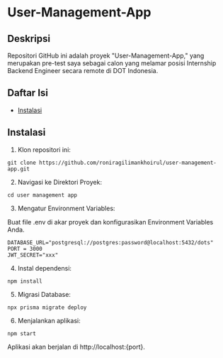 # User-Management-App

## Deskripsi
Repositori GitHub ini adalah proyek "User-Management-App," yang merupakan pre-test saya sebagai calon yang melamar posisi Internship Backend Engineer secara remote di DOT Indonesia.

## Daftar Isi

- [Instalasi](#instalasi)

## Instalasi

1. Klon repositori ini:

```shell
git clone https://github.com/roniragilimankhoirul/user-management-app.git
```
2. Navigasi ke Direktori Proyek:

```shell
cd user management app
```

3. Mengatur Environment Variables:

Buat file .env di akar proyek dan konfigurasikan Environment Variables Anda.

```
DATABASE_URL="postgresql://postgres:password@localhost:5432/dots"
PORT = 3000
JWT_SECRET="xxx"
```

4. Instal dependensi:

```shell
npm install
```
5. Migrasi Database:

```shell
npx prisma migrate deploy
```

6. Menjalankan aplikasi:

```shell
npm start
```

Aplikasi akan berjalan di http://localhost:{port}.
